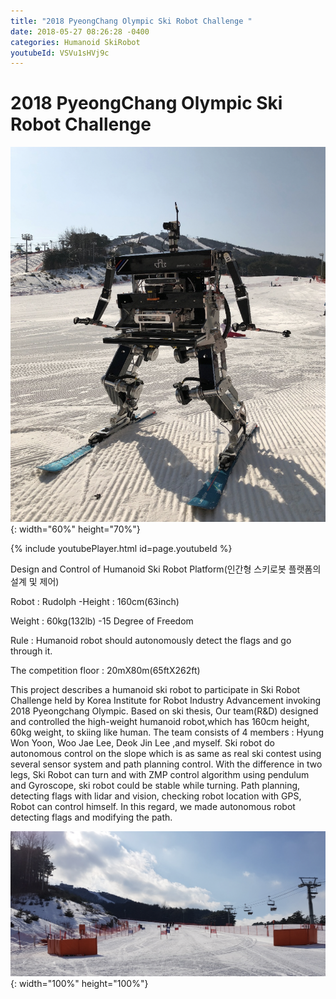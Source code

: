 ```yaml
---
title: "2018 PyeongChang Olympic Ski Robot Challenge "
date: 2018-05-27 08:26:28 -0400
categories: Humanoid SkiRobot
youtubeId: VSVu1sHVj9c
---
```


# 2018 PyeongChang Olympic Ski Robot Challenge 
![title](/photos/Rudolf.png){: width="60%" height="70%"}

{% include youtubePlayer.html id=page.youtubeId %}


Design and Control of Humanoid Ski Robot Platform(인간형 스키로봇 플랫폼의 설계 및 제어)

Robot : Rudolph -Height : 160cm(63inch)

Weight : 60kg(132lb) -15 Degree of Freedom

Rule : Humanoid robot should autonomously detect the flags and go through it.

The competition floor : 20mX80m(65ftX262ft)

 This project describes a humanoid ski robot to participate in Ski Robot Challenge held by Korea Institute for Robot Industry Advancement invoking 2018 Pyeongchang Olympic. Based on ski thesis, Our team(R&D) designed and controlled the high-weight humanoid robot,which has 160cm height, 60kg weight, to skiing like human. The team consists of 4 members : Hyung Won Yoon, Woo Jae Lee, Deok Jin Lee ,and myself. Ski robot do autonomous control on the slope which is as same as real ski contest using several sensor system and path planning control. With the difference in two legs, Ski Robot can turn and with ZMP control algorithm using pendulum and Gyroscope, ski robot could be stable while turning. Path planning, detecting flags with lidar and vision, checking robot location with GPS, Robot can control himself. In this regard, we made autonomous robot detecting flags and modifying the path.

![title](/photos/Skirobot_Ground.png){: width="100%" height="100%"}










